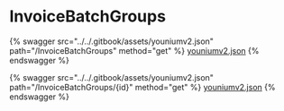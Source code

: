# InvoiceBatchGroups

{% swagger src="../../.gitbook/assets/youniumv2.json" path="/InvoiceBatchGroups" method="get" %}
[youniumv2.json](../../.gitbook/assets/youniumv2.json)
{% endswagger %}

{% swagger src="../../.gitbook/assets/youniumv2.json" path="/InvoiceBatchGroups/{id}" method="get" %}
[youniumv2.json](../../.gitbook/assets/youniumv2.json)
{% endswagger %}
